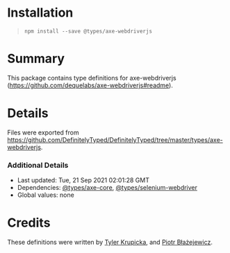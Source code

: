 # Installation
> `npm install --save @types/axe-webdriverjs`

# Summary
This package contains type definitions for axe-webdriverjs (https://github.com/dequelabs/axe-webdriverjs#readme).

# Details
Files were exported from https://github.com/DefinitelyTyped/DefinitelyTyped/tree/master/types/axe-webdriverjs.

### Additional Details
 * Last updated: Tue, 21 Sep 2021 02:01:28 GMT
 * Dependencies: [@types/axe-core](https://npmjs.com/package/@types/axe-core), [@types/selenium-webdriver](https://npmjs.com/package/@types/selenium-webdriver)
 * Global values: none

# Credits
These definitions were written by [Tyler Krupicka](https://github.com/tylerkrupicka), and [Piotr Błażejewicz](https://github.com/peterblazejewicz).
